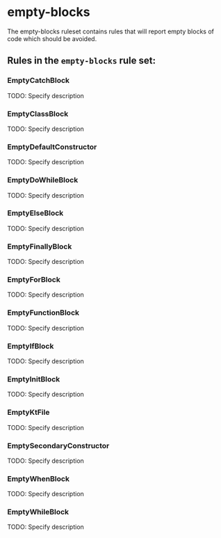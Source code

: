 # empty-blocks

The empty-blocks ruleset contains rules that will report empty blocks of code
which should be avoided.

## Rules in the `empty-blocks` rule set:
### EmptyCatchBlock

TODO: Specify description 

### EmptyClassBlock

TODO: Specify description 

### EmptyDefaultConstructor

TODO: Specify description 

### EmptyDoWhileBlock

TODO: Specify description 

### EmptyElseBlock

TODO: Specify description 

### EmptyFinallyBlock

TODO: Specify description 

### EmptyForBlock

TODO: Specify description 

### EmptyFunctionBlock

TODO: Specify description 

### EmptyIfBlock

TODO: Specify description 

### EmptyInitBlock

TODO: Specify description 

### EmptyKtFile

TODO: Specify description 

### EmptySecondaryConstructor

TODO: Specify description 

### EmptyWhenBlock

TODO: Specify description 

### EmptyWhileBlock

TODO: Specify description 

